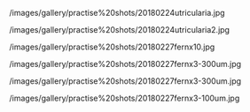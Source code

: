 
/images/gallery/practise%20shots/20180224utricularia.jpg

/images/gallery/practise%20shots/20180224utricularia2.jpg

/images/gallery/practise%20shots/20180227fernx10.jpg

/images/gallery/practise%20shots/20180227fernx3-300um.jpg

/images/gallery/practise%20shots/20180227fernx3-300um.jpg

/images/gallery/practise%20shots/20180227fernx3-100um.jpg
